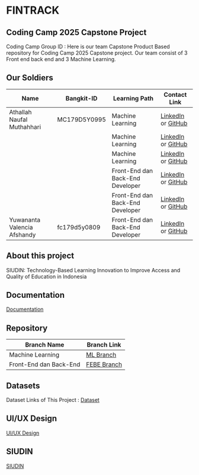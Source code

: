 # FINTRACK
## Coding Camp 2025 Capstone Project
Coding Camp Group ID : 
Here is our team Capstone Product Based repository for Coding Camp 2025 Capstone project. Our team consist of 3 Front end back end and 3 Machine Learning.
## Our Soldiers
| Name                       | Bangkit-ID     | Learning Path                    | Contact Link                 |
|----------------------------|----------------|----------------------------------|------------------------------|
| Athallah Naufal Muthahhari | MC179D5Y0995	  | Machine Learning                 | [LinkedIn](https://www.linkedin.com/in/athallah-naufal-1a7b64269) or [GitHub](https://github.com/Athallah22) |
|          |    | Machine Learning                 | [LinkedIn](https://www.linkedin.com/in/jelangramadhan/) or [GitHub](https://github.com/JelangR) |
|      |    | Machine Learning                 | [LinkedIn](#) or [GitHub](#) |
|  |    | Front-End dan Back-End Developer | [LinkedIn](www.linkedin.com/in/adelia-tabita-sihotang-653272267) or [GitHub](https://github.com/gazelle08) |
|          |   | Front-End dan Back-End Developer | [LinkedIn](#) or [GitHub](#) |
| Yuwananta Valencia Afshandy |fc179d5y0809  | Front-End dan Back-End Developer | [LinkedIn](www.linkedin.com/in/yuwa-nanta-562341249/?lipi=urn%3Ali%3Apage%3Ad_flagship3_people%3BkvcXo7nwSSy0XgUVHHC3yQ%3D%3D) or [GitHub](https://github.com/yawwnann) |

## About this project
SIUDIN: Technology-Based Learning Innovation to Improve Access and Quality of Education in Indonesia
## Documentation
[Documentation](https://drive.google.com/drive/folders/1XysaW9_cC8t_dLSYfedou0igh9zNiy7n?usp=drive_link)
## Repository
| Branch Name           | Branch Link                           |
|-----------------------|---------------------------------------|
| Machine Learning      | [ML Branch](https://github.com/TIMCAPSTONE-CC25-CF076/ML)   |
| Front-End dan Back-End| [FEBE Branch](https://github.com/TIMCAPSTONE-CC25-CF076/FEBE)   |

## Datasets
Dataset Links of This Project : 
[Dataset](https://docs.google.com/spreadsheets/d/1CapDuMNvtWG-Qnjn5O-e-Lun1x81o5knV9HNdCMUnjA/edit?usp=sharing)
## UI/UX Design
[UI/UX Design](https://www.figma.com/design/ZsPMOZMPEpQYAN5pxvahaF/SiUdin-Ui?node-id=0-1&t=A45NF6vFRICqgGdU-1)
## SIUDIN
[SIUDIN](#)
